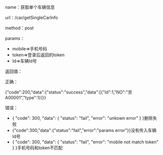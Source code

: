 name：获取单个车辆信息

url：/car/getSingleCarInfo

method：post

params：

* mobile=&gt;手机号码
* token=&gt;登录后返回的token
* Id=&gt;车辆Id号

返回值：

正确：

{"code":200,"data":{"status":"success","data":\[{"Id":1,"NO":"京A00001","type":1}\]}}

错误：

* { "code": 300, "data": { "status": "fail", "error": "unkown error" } }删除失败
* {"code":300,"data":{"status":"fail","error":"params error"}}没有传入车辆Id号
* { "code": 300, "data": { "status": "fail", "error": "mobile not match token" } }手机号码和token不匹配



